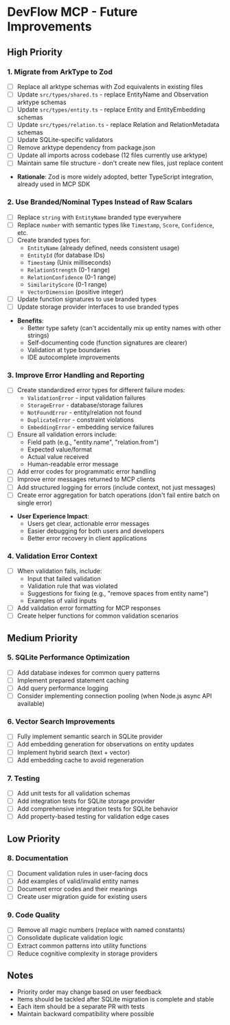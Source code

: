 # DevFlow MCP - Future Improvements

## High Priority

### 1. Migrate from ArkType to Zod
- [ ] Replace all arktype schemas with Zod equivalents in existing files
- [ ] Update `src/types/shared.ts` - replace EntityName and Observation arktype schemas
- [ ] Update `src/types/entity.ts` - replace Entity and EntityEmbedding schemas
- [ ] Update `src/types/relation.ts` - replace Relation and RelationMetadata schemas
- [ ] Update SQLite-specific validators
- [ ] Remove arktype dependency from package.json
- [ ] Update all imports across codebase (12 files currently use arktype)
- [ ] Maintain same file structure - don't create new files, just replace content
- **Rationale**: Zod is more widely adopted, better TypeScript integration, already used in MCP SDK

### 2. Use Branded/Nominal Types Instead of Raw Scalars
- [ ] Replace `string` with `EntityName` branded type everywhere
- [ ] Replace `number` with semantic types like `Timestamp`, `Score`, `Confidence`, etc.
- [ ] Create branded types for:
  - `EntityName` (already defined, needs consistent usage)
  - `EntityId` (for database IDs)
  - `Timestamp` (Unix milliseconds)
  - `RelationStrength` (0-1 range)
  - `RelationConfidence` (0-1 range)
  - `SimilarityScore` (0-1 range)
  - `VectorDimension` (positive integer)
- [ ] Update function signatures to use branded types
- [ ] Update storage provider interfaces to use branded types
- **Benefits**:
  - Better type safety (can't accidentally mix up entity names with other strings)
  - Self-documenting code (function signatures are clearer)
  - Validation at type boundaries
  - IDE autocomplete improvements

### 3. Improve Error Handling and Reporting
- [ ] Create standardized error types for different failure modes:
  - `ValidationError` - input validation failures
  - `StorageError` - database/storage failures
  - `NotFoundError` - entity/relation not found
  - `DuplicateError` - constraint violations
  - `EmbeddingError` - embedding service failures
- [ ] Ensure all validation errors include:
  - Field path (e.g., "entity.name", "relation.from")
  - Expected value/format
  - Actual value received
  - Human-readable error message
- [ ] Add error codes for programmatic error handling
- [ ] Improve error messages returned to MCP clients
- [ ] Add structured logging for errors (include context, not just messages)
- [ ] Create error aggregation for batch operations (don't fail entire batch on single error)
- **User Experience Impact**:
  - Users get clear, actionable error messages
  - Easier debugging for both users and developers
  - Better error recovery in client applications

### 4. Validation Error Context
- [ ] When validation fails, include:
  - Input that failed validation
  - Validation rule that was violated
  - Suggestions for fixing (e.g., "remove spaces from entity name")
  - Examples of valid inputs
- [ ] Add validation error formatting for MCP responses
- [ ] Create helper functions for common validation scenarios

## Medium Priority

### 5. SQLite Performance Optimization
- [ ] Add database indexes for common query patterns
- [ ] Implement prepared statement caching
- [ ] Add query performance logging
- [ ] Consider implementing connection pooling (when Node.js async API available)

### 6. Vector Search Improvements
- [ ] Fully implement semantic search in SQLite provider
- [ ] Add embedding generation for observations on entity updates
- [ ] Implement hybrid search (text + vector)
- [ ] Add embedding cache to avoid regeneration

### 7. Testing
- [ ] Add unit tests for all validation schemas
- [ ] Add integration tests for SQLite storage provider
- [ ] Add comprehensive integration tests for SQLite behavior
- [ ] Add property-based testing for validation edge cases

## Low Priority

### 8. Documentation
- [ ] Document validation rules in user-facing docs
- [ ] Add examples of valid/invalid entity names
- [ ] Document error codes and their meanings
- [ ] Create user migration guide for existing users

### 9. Code Quality
- [ ] Remove all magic numbers (replace with named constants)
- [ ] Consolidate duplicate validation logic
- [ ] Extract common patterns into utility functions
- [ ] Reduce cognitive complexity in storage providers

## Notes

- Priority order may change based on user feedback
- Items should be tackled after SQLite migration is complete and stable
- Each item should be a separate PR with tests
- Maintain backward compatibility where possible
